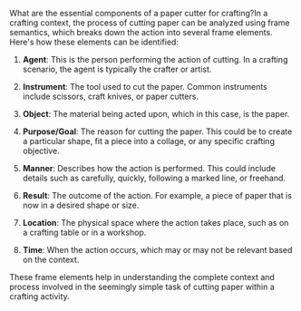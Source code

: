 What are the essential components of a paper cutter for crafting?In a crafting context, the process of cutting paper can be analyzed using frame semantics, which breaks down the action into several frame elements. Here's how these elements can be identified:

1. **Agent**: This is the person performing the action of cutting. In a crafting scenario, the agent is typically the crafter or artist.

2. **Instrument**: The tool used to cut the paper. Common instruments include scissors, craft knives, or paper cutters.

3. **Object**: The material being acted upon, which in this case, is the paper.

4. **Purpose/Goal**: The reason for cutting the paper. This could be to create a particular shape, fit a piece into a collage, or any specific crafting objective.

5. **Manner**: Describes how the action is performed. This could include details such as carefully, quickly, following a marked line, or freehand.

6. **Result**: The outcome of the action. For example, a piece of paper that is now in a desired shape or size.

7. **Location**: The physical space where the action takes place, such as on a crafting table or in a workshop.

8. **Time**: When the action occurs, which may or may not be relevant based on the context.

These frame elements help in understanding the complete context and process involved in the seemingly simple task of cutting paper within a crafting activity.